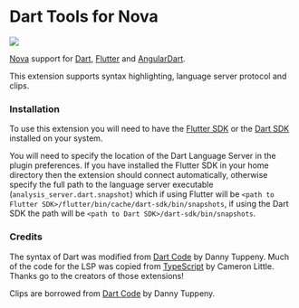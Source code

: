 # Dart Tools for Nova

![](https://github.com/sciencefidelity/Nova-Dart/blob/dac53d2d255276b77d8bce1af8125aba4cc1a38a/Dart.novaextension/Images/README/readme-header.png)

[Nova](https://nova.app) support for [Dart](https://dart.dev), [Flutter](https://flutter.dev) and [AngularDart](https://angualardart.dev).

This extension supports syntax highlighting, language server protocol and clips.

### Installation

To use this extension you will need to have the [Flutter SDK](https://flutter.dev/docs/get-started/install/macos) or the [Dart SDK](https://dart.dev/get-dart) installed on your system.

You will need to specify the location of the Dart Language Server in the plugin preferences. If you have installed the Flutter SDK in your home directory then the extension should connect automatically, otherwise specify the full path to the language server executable (`analysis_server.dart.snapshot`) which if using Flutter will be `<path to Flutter SDK>/flutter/bin/cache/dart-sdk/bin/snapshots`, if using the Dart SDK the path will be `<path to Dart SDK>/dart-sdk/bin/snapshots`.

### Credits

The syntax of Dart was modified from [Dart Code](https://github.com/Dart-Code/Dart-Code) by Danny Tuppeny. Much of the code for the LSP was copied from [TypeScript](https://github.com/apexskier/nova-typescript) by Cameron Little. Thanks go to the creators of those extensions!

Clips are borrowed from [Dart Code](https://github.com/Dart-Code/Dart-Code) by Danny Tuppeny.
